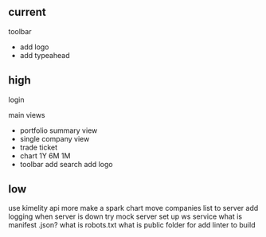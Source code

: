## current

toolbar
* add logo
* add typeahead

## high

login


main views
* portfolio summary view
* single company view
* trade ticket
* chart 1Y 6M 1M
* toolbar
    add search
    add logo

## low

use kimelity api more
make a spark chart 
move companies list to server
add logging when server is down
try mock server
set up ws service
what is manifest .json?
what is robots.txt
what is public folder for
add linter to build 
